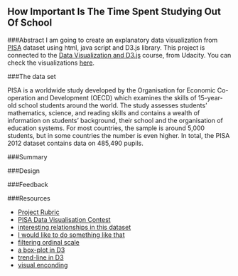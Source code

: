 How Important Is The Time Spent Studying Out Of School
--------------------------

###Abstract
I am going to create an explanatory data visualization from [PISA](http://www.oecd.org/pisa/home/) dataset using html, java script and D3.js library. This project is  connected to the <a href="https://udacity.com/course/ud120-nd">Data Visualization and D3.js</a> course, from Udacity. You can check the visualizations [here](http://ucaiado.github.io/DATAVIS_UDACITY/). 

###The data set

 PISA is a worldwide study developed by the Organisation for Economic Co-operation and Development (OECD) which examines the skills of 15-year-old school students around the world. The study assesses students’ mathematics, science, and reading skills and contains a wealth of information on students’ background, their school and the organisation of education systems. For most countries, the sample is around 5,000 students, but in some countries the number is even higher. In total, the PISA 2012 dataset contains data on 485,490 pupils.

###Summary




###Design



###Feedback





###Resources 

- [Project Rubric](https://docs.google.com/document/d/1zRVs73M7P5ACKB0n3Di4k0AskId3pc6lIpMBmmydETk/pub)
- [PISA Data Visualisation Contest](http://beta.icm.edu.pl/PISAcontest/)
- [interesting relationships in this dataset](https://books.google.com.br/books?id=0g9GAgAAQBAJ&pg=PA12&lpg=PA12&dq=pisa+2012+interesting+relationships&source=bl&ots=JP_IPR4DXD&sig=dAD56SUm0Kg1zG3adLqWgZX2h8Q&hl=en&sa=X&ved=0CDwQ6AEwBmoVChMIrMKt0JGHxwIVRI-QCh2FNAm-#v=onepage&q&f=false)
- [I would like to do something like that](http://www.nytimes.com/interactive/2012/05/17/business/dealbook/how-the-facebook-offering-compares.html?_r=0)
- [filtering ordinal scale](https://stackoverflow.com/questions/20758373/inversion-with-ordinal-scale/20766269#20766269)
- [a box-plot in D3](http://bl.ocks.org/mbostock/4061502)
- [trend-line in D3](http://bl.ocks.org/benvandyke/8459843)
- [visual enconding](http://www.targetprocess.com/articles/visual-encoding.html)


